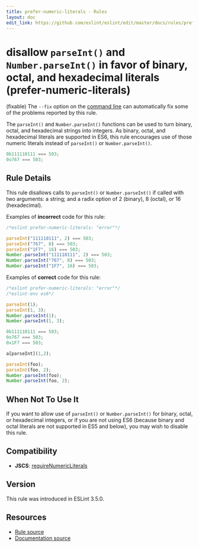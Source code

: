 ```yaml
---
title: prefer-numeric-literals - Rules
layout: doc
edit_link: https://github.com/eslint/eslint/edit/master/docs/rules/prefer-numeric-literals.md
---
```

<!-- Note: No pull requests accepted for this file. See README.md in the root directory for details. -->

# disallow `parseInt()` and `Number.parseInt()` in favor of binary, octal, and hexadecimal literals (prefer-numeric-literals)

(fixable) The `--fix` option on the [command line](../user-guide/command-line-interface#fix) can automatically fix some of the problems reported by this rule.

The `parseInt()` and `Number.parseInt()` functions can be used to turn binary, octal, and hexadecimal strings into integers. As binary, octal, and hexadecimal literals are supported in ES6, this rule encourages use of those numeric literals instead of `parseInt()` or `Number.parseInt()`.

```js
0b111110111 === 503;
0o767 === 503;
```

## Rule Details

This rule disallows calls to `parseInt()` or `Number.parseInt()` if called with two arguments: a string; and a radix option of 2 (binary), 8 (octal), or 16 (hexadecimal).

Examples of **incorrect** code for this rule:

```js
/*eslint prefer-numeric-literals: "error"*/

parseInt("111110111", 2) === 503;
parseInt("767", 8) === 503;
parseInt("1F7", 16) === 503;
Number.parseInt("111110111", 2) === 503;
Number.parseInt("767", 8) === 503;
Number.parseInt("1F7", 16) === 503;
```

Examples of **correct** code for this rule:

```js
/*eslint prefer-numeric-literals: "error"*/
/*eslint-env es6*/

parseInt(1);
parseInt(1, 3);
Number.parseInt(1);
Number.parseInt(1, 3);

0b111110111 === 503;
0o767 === 503;
0x1F7 === 503;

a[parseInt](1,2);

parseInt(foo);
parseInt(foo, 2);
Number.parseInt(foo);
Number.parseInt(foo, 2);
```

## When Not To Use It

If you want to allow use of `parseInt()` or `Number.parseInt()` for binary, octal, or hexadecimal integers, or if you are not using ES6 (because binary and octal literals are not supported in ES5 and below), you may wish to disable this rule.

## Compatibility

* **JSCS**: [requireNumericLiterals](http://jscs.info/rule/requireNumericLiterals)

## Version

This rule was introduced in ESLint 3.5.0.

## Resources

* [Rule source](https://github.com/eslint/eslint/tree/master/lib/rules/prefer-numeric-literals.js)
* [Documentation source](https://github.com/eslint/eslint/tree/master/docs/rules/prefer-numeric-literals.md)

